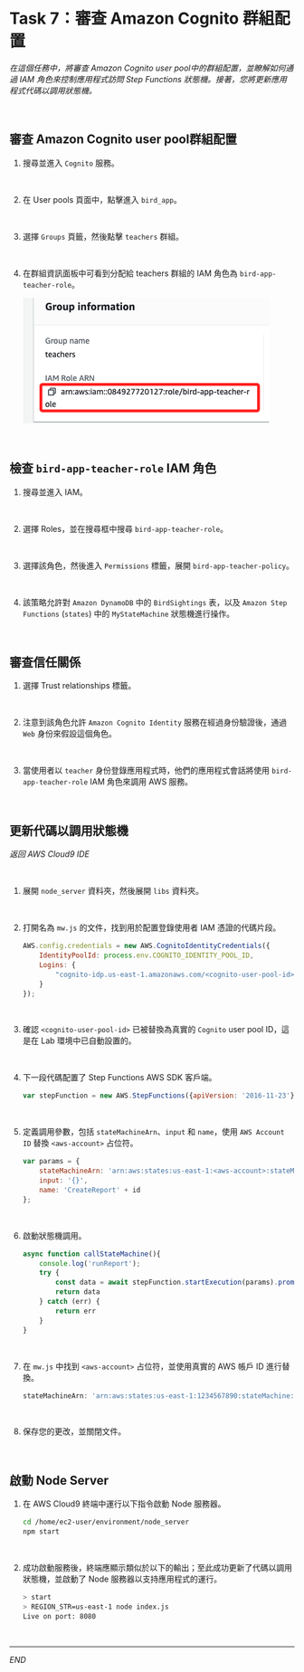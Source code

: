 # Task 7：審查 Amazon Cognito 群組配置

_在這個任務中，將審查 Amazon Cognito user pool中的群組配置，並瞭解如何通過 IAM 角色來控制應用程式訪問 Step Functions 狀態機。接著，您將更新應用程式代碼以調用狀態機。_

<br>

## 審查 Amazon Cognito user pool群組配置

1. 搜尋並進入 `Cognito` 服務。

<br>

2. 在 User pools 頁面中，點擊進入 `bird_app`。

<br>

3. 選擇 `Groups` 頁籤，然後點擊 `teachers` 群組。

<br>

4. 在群組資訊面板中可看到分配給 teachers 群組的 IAM 角色為 `bird-app-teacher-role`。

    ![](images/img_56.png)

<br>

## 檢查 `bird-app-teacher-role` IAM 角色

1. 搜尋並進入 IAM。

<br>

2. 選擇 Roles，並在搜尋框中搜尋 `bird-app-teacher-role`。

<br>

3. 選擇該角色，然後進入 `Permissions` 標籤，展開 `bird-app-teacher-policy`。

<br>

4. 該策略允許對 `Amazon DynamoDB` 中的 `BirdSightings` 表，以及 `Amazon Step Functions` (`states`) 中的 `MyStateMachine` 狀態機進行操作。

<br>

## 審查信任關係

1. 選擇 Trust relationships 標籤。

<br>

2. 注意到該角色允許 `Amazon Cognito Identity` 服務在經過身份驗證後，通過 `Web` 身份來假設這個角色。

<br>

3. 當使用者以 `teacher` 身份登錄應用程式時，他們的應用程式會話將使用 `bird-app-teacher-role` IAM 角色來調用 AWS 服務。

<br>

## 更新代碼以調用狀態機

_返回 AWS Cloud9 IDE_

<br>

1. 展開 `node_server` 資料夾，然後展開 `libs` 資料夾。

<br>

2. 打開名為 `mw.js` 的文件，找到用於配置登錄使用者 IAM 憑證的代碼片段。

    ```javascript
    AWS.config.credentials = new AWS.CognitoIdentityCredentials({
        IdentityPoolId: process.env.COGNITO_IDENTITY_POOL_ID,
        Logins: {
            "cognito-idp.us-east-1.amazonaws.com/<cognito-user-pool-id>": bearer_str
        }
    });
    ```

<br>

3. 確認 `<cognito-user-pool-id>` 已被替換為真實的 `Cognito` user pool ID，這是在 Lab 環境中已自動設置的。

<br>

4. 下一段代碼配置了 Step Functions AWS SDK 客戶端。

    ```javascript
    var stepFunction = new AWS.StepFunctions({apiVersion: '2016-11-23'});
    ```

<br>

5. 定義調用參數，包括 `stateMachineArn`、`input` 和 `name`，使用 `AWS Account ID` 替換 `<aws-account>` 占位符。

    ```javascript
    var params = {
        stateMachineArn: 'arn:aws:states:us-east-1:<aws-account>:stateMachine:MyStateMachine',
        input: '{}',
        name: 'CreateReport' + id
    };
    ```

<br>

6. 啟動狀態機調用。

    ```javascript
    async function callStateMachine(){
        console.log('runReport');
        try {
            const data = await stepFunction.startExecution(params).promise()
            return data
        } catch (err) {
            return err
        }
    }
    ```

<br>

7. 在 `mw.js` 中找到 `<aws-account>` 占位符，並使用真實的 AWS 帳戶 ID 進行替換。

    ```javascript
    stateMachineArn: 'arn:aws:states:us-east-1:1234567890:stateMachine:MyStateMachine',
    ```

<br>

8. 保存您的更改，並關閉文件。

<br>

## 啟動 Node Server

1. 在 AWS Cloud9 終端中運行以下指令啟動 Node 服務器。

    ```bash
    cd /home/ec2-user/environment/node_server
    npm start
    ```

<br>

2. 成功啟動服務後，終端應顯示類似於以下的輸出；至此成功更新了代碼以調用狀態機，並啟動了 Node 服務器以支持應用程式的運行。

    ```bash
    > start
    > REGION_STR=us-east-1 node index.js
    Live on port: 8080
    ```

<br>

___

_END_